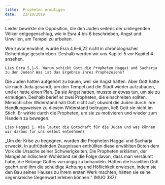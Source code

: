 ```yaml
---
title:  Propheten ermutigen
date:   21/10/2019
---
```


Leider bewirkte die Opposition, die den Juden seitens der umliegenden Völker entgegenschlug, wie in Esra 4 bis 6 beschrieben, Angst und Unwillen, am Tempel zu arbeiten.

Wie zuvor erwähnt, wurde Esra 4,6–6,22 nicht in chronologischer Reihenfolge geschrieben. Deshalb werden wir uns Kapitel 5 vor Kapitel 4 ansehen.

`Lies Esra 5,1–5. Warum schickt Gott die Propheten Haggai und Sacharja zu den Juden? Was ist das Ergebnis ihres Prophezeiens?`

Die Juden hatten aufgehört zu bauen, weil sie Angst hatten. Aber Gott hatte sie nach Juda gesandt, um den Tempel und die Stadt wieder aufzubauen, und er hatte einen Plan. Da sie Angst hatten, musste er etwas tun, um sie zu ermutigen. Deshalb berief er zwei Propheten, die einschreiten sollten. Menschlicher Widerstand hält Gott nicht auf; obwohl die Juden durch ihre Handlungsweisen zu diesem Widerstand beitrugen, ließ Gott sie nicht im Stich. Er wirkte durch die Propheten, um sie zu motivieren und wieder zum Handeln zu bewegen.

`Lies Haggai 1. Wie lautet die Botschaft für die Juden und was können wir daraus für uns selbst entnehmen?`

„Um der Krise zu begegnen, wurden die Propheten Haggai und Sacharja erweckt. In aufrüttelnden Zeugnissen enthüllten diese erwählten Boten dem Volk die Ursache seiner Schwierigkeiten. Die Propheten erklärten, der Mangel an irdischem Wohlstand sei die Folge davon, dass man versäumt habe, die Belange Gottes vorrangig zu behandeln. Hätten die Israeliten Gott geehrt und ihm die schuldige Achtung und Höflichkeit erwiesen, indem sie den Bau seines Hauses zu ihrem ersten Werk machten, hätten sie seine segensreiche Gegenwart erleben können.“ (MUO 387)
